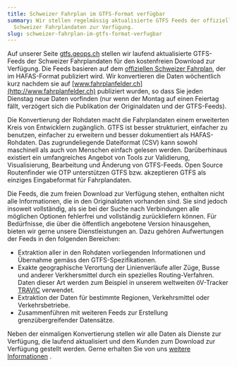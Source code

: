 ```yaml
---
title: Schweizer Fahrplan im GTFS-Format verfügbar
summary: Wir stellen regelmässig aktualisierte GTFS Feeds der offiziellen
  Schweizer Fahrplandaten zur Verfügung.
slug: schweizer-fahrplan-im-gtfs-format-verfugbar
---
```

Auf unserer Seite [gtfs.geops.ch](http://gtfs.geops.ch) stellen wir laufend aktualisierte GTFS-Feeds der Schweizer Fahrplandaten für den kostenfreien Download zur Verfügung. Die Feeds basieren auf dem [offiziellen Schweizer Fahrplan](http://www.fahrplanfelder.ch/de/fahrplandaten/), der im HAFAS-Format publiziert wird. Wir konvertieren die Daten wöchentlich kurz nachdem sie auf [www.fahrplanfelder.ch](http://www.fahrplanfelder.ch) publiziert wurden, so dass Sie jeden Dienstag neue Daten vorfinden (nur wenn der Montag auf einen Feiertag fällt, verzögert sich die Publikation der Originaldaten und der GTFS-Feeds).

Die Konvertierung der Rohdaten macht die Fahrplandaten einem erweiterten Kreis von Entwicklern zugänglich. GTFS ist besser strukturiert, einfacher zu benutzen, einfacher zu erweitern und besser dokumentiert als HAFAS-Rohdaten. Das zugrundeliegende Dateiformat (CSV) kann sowohl maschinell als auch von Menschen einfach gelesen werden. Darüberhinaus existiert ein umfangreiches Angebot von Tools zur Validierung, Visualisierung, Bearbeitung und Änderung von GTFS-Feeds. Open Source Routenfinder wie OTP unterstützen GTFS bzw. akzeptieren GTFS als einziges Eingabeformat für Fahrplandaten.

Die Feeds, die zum freien Download zur Verfügung stehen, enthalten nicht alle Informationen, die in den Originaldaten vorhanden sind. Sie sind jedoch insoweit vollständig, als sie bei der Suche nach Verbindungen alle möglichen Optionen fehlerfrei und vollständig zurückliefern können. Für Bedürfnisse, die über die öffentlich angebotene Version hinausgehen, bieten wir gerne unsere Dienstleistungen an. Dazu gehören Aufwertungen der Feeds in den folgenden Bereichen:

*   Extraktion aller in den Rohdaten vorliegenden Informationen und Übernahme gemäss den GTFS-Spezifikationen.
*   Exakte geographische Verortung der Linienverläufe aller Züge, Busse und anderer Verkhersmittel durch ein spezielles Routing-Verfahren. Daten dieser Art werden zum Beispiel in unserem weltweiten öV-Tracker [TRAVIC](http://tracker.geops.de/?z=13&s=1&lat=47.3774&lon=8.5455) verwendet.
*   Extraktion der Daten für bestimmte Regionen, Verkehrsmittel oder Verkehrsbetriebe.
*   Zusammenführen mit weiteren Feeds zur Erstellung grenzübergreifender Datensätze.

Neben der einmaligen Konvertierung stellen wir alle Daten als Dienste zur Verfügung, die laufend aktualisiert und dem Kunden zum Download zur Verfügung gestellt werden. Gerne erhalten Sie von uns [weitere Informationen](/über/kontakt) .